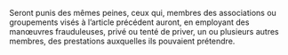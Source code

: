Seront punis des mêmes peines, ceux qui, membres des associations ou groupements visés à l’article précédent auront, en employant des manœuvres frauduleuses, privé ou tenté de priver, un ou plusieurs autres membres, des prestations auxquelles ils pouvaient prétendre.